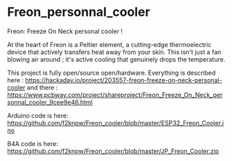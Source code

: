 # Freon_personnal_cooler
Freon: Freeze On Neck personal cooler !

At the heart of Freon is a Peltier element, a cutting-edge thermoelectric device that actively transfers heat away from your skin. This isn't just a fan blowing air around ; it's active cooling that genuinely drops the temperature.

This project is fully open/source open/hardware.
Everything is described here : https://hackaday.io/project/203557-freon-freeze-on-neck-personal-cooler
and there : https://www.pcbway.com/project/shareproject/Freon_Freeze_On_Neck_personnal_cooler_9cee9e46.html

Arduino code is here: https://github.com/f2knpw/Freon_cooler/blob/master/ESP32_Freon_Cooler.ino

B4A code is here:  https://github.com/f2knpw/Freon_cooler/blob/master/JP_Freon_Cooler.zip
